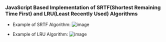 ### JavaScript Based Implementation of SRTF(Shortest Remaining Time First) and LRU(Least Recently Used) Algorithms

- Example of SRTF Algorithm:
![image](https://user-images.githubusercontent.com/104631814/233819886-37a7293e-b3bc-4fd2-9526-37502b6ab415.png)

- Example of LRU Algorithm:
![image](https://user-images.githubusercontent.com/104631814/233819847-1a4726a3-06f8-4bbf-a95e-89c32c2ed23a.png)
